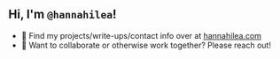 ## Hi, I'm `@hannahilea`!

- 🌻 Find my projects/write-ups/contact info over at [hannahilea.com](https://www.hannahilea.com)
- 🌱 Want to collaborate or otherwise work together? Please reach out!
